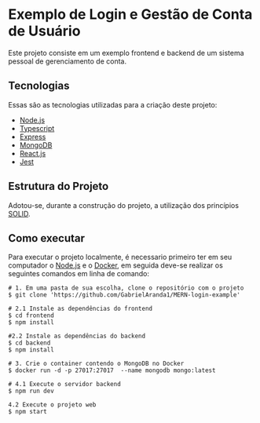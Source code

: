 # Exemplo de Login e Gestão de Conta de Usuário

Este projeto consiste em um exemplo frontend e backend de um sistema pessoal de gerenciamento de conta.

## Tecnologias

Essas são as tecnologias utilizadas para a criação deste projeto:

- [Node.js](https://nodejs.org/)
- [Typescript](https://www.typescriptlang.org/)
- [Express](https://expressjs.com/pt-br/)
- [MongoDB](https://www.mongodb.com/)
- [React.js](https://pt-br.reactjs.org/)
- [Jest](https://jestjs.io/)

## Estrutura do Projeto

Adotou-se, durante a construção do projeto, a utilização dos princípios [SOLID](https://medium.com/desenvolvendo-com-paixao/o-que-%C3%A9-solid-o-guia-completo-para-voc%C3%AA-entender-os-5-princ%C3%ADpios-da-poo-2b937b3fc530).

## Como executar

Para executar o projeto localmente, é necessario primeiro ter em seu computador o [Node.js](https://nodejs.org/) e o [Docker](https://www.docker.com/products/docker-desktop), em seguida deve-se realizar os seguintes comandos em linha de comando:

```
# 1. Em uma pasta de sua escolha, clone o repositório com o projeto
$ git clone 'https://github.com/GabrielAranda1/MERN-login-example'

# 2.1 Instale as dependências do frontend
$ cd frontend
$ npm install

#2.2 Instale as dependências do backend
$ cd backend
$ npm install

# 3. Crie o container contendo o MongoDB no Docker
$ docker run -d -p 27017:27017  --name mongodb mongo:latest

# 4.1 Execute o servidor backend
$ npm run dev

4.2 Execute o projeto web
$ npm start
```

#
